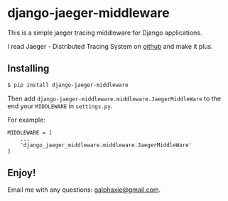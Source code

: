 # django-jaeger-middleware

This is a simple jaeger tracing middleware for Django applications. 

I read Jaeger - Distributed Tracing System on [github](https://github.com/jaegertracing/jaeger-client-python) and make it plus.

## Installing

```bash
$ pip install django-jaeger-middleware
```

Then add ```django-jaeger-middleware.middleware.JaegerMiddleWare``` to the end your ```MIDDLEWARE``` in `settings.py`. 

For example:

```
MIDDLEWARE = [
	...
	'django_jaeger_middleware.middleware.JaegerMiddleWare'
]
```

## Enjoy!

Email me with any questions: [galphaxie@gmail.com](galphaxie@gmail.com).
